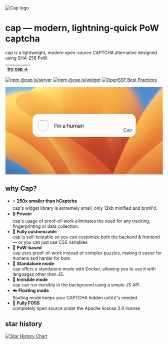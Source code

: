 <img alt="Cap logo" src="https://capjs.js.org/logo.png" width="70">

# cap — modern, lightning-quick PoW captcha

cap is a lightweight, modern open-source CAPTCHA alternative designed using SHA-256 PoW.

| [try cap →](https://capjs.js.org)
|----------|

[![npm @cap.js/server](https://img.shields.io/badge/@cap.js/-server-CB0200?logo=npm)](https://www.npmjs.com/package/@cap.js/server) [![npm @cap.js/widget](https://img.shields.io/badge/@cap.js/-widget-CB0200?logo=npm)](https://www.npmjs.com/package/@cap.js/widget) [![OpenSSF Best Practices](https://www.bestpractices.dev/projects/9920/badge)](https://www.bestpractices.dev/projects/9920)

<img alt="Cap captcha" src="./assets/thumb.png">

## why Cap?

- ⚡️ **250x smaller than hCaptcha**  
  cap's widget library is extremely small, only 12kb minified and brotli'd.
- 🔒️ **Private**  
   cap's usage of proof-of-work eliminates the need for any tracking, fingerprinting or data collection.
- 🌈 **Fully customizable**  
   cap is self-hostable so you can customize both the backend & frontend — or you can just use CSS variables
- 🤖 **PoW-based**  
   cap uses proof-of-work instead of complex puzzles, making it easier for humans and harder for bots
- 🧩 **Standalone mode**  
   cap offers a standalone mode with Docker, allowing you to use it with languages other than JS.
- 💨 **Invisible mode**  
   cap can run invisibly in the background using a simple JS API.
- ☁️ **Floating mode**  
   floating mode keeps your CAPTCHA hidden until it's needed
- 🌳 **Fully FOSS**  
   completely open source under the Apache license 2.0 license

## star history

[![Star History Chart](https://api.star-history.com/svg?repos=tiagorangel1/cap&type=Date)](https://www.star-history.com/#tiagorangel1/cap&Date)
